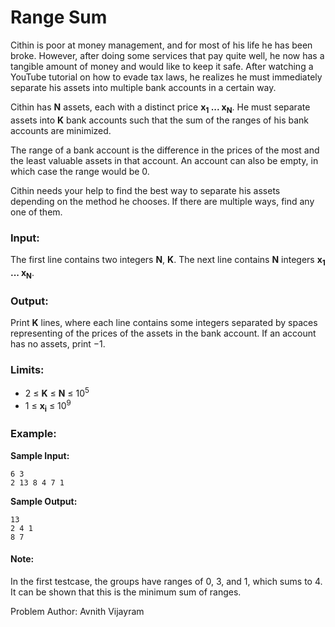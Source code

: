# Range Sum

Cithin is poor at money management, and for most of his life he has been broke. However, after doing some services that pay quite well, he now has a tangible amount of money and would like to keep it safe. After watching a YouTube tutorial on how to evade tax laws, he realizes he must immediately separate his assets into multiple bank accounts in a certain way.

Cithin has **N** assets, each with a distinct price **x<sub>1</sub> ... x<sub>N</sub>**. He must separate assets into **K** bank accounts such that the sum of the ranges of his bank accounts are minimized. 

The range of a bank account is the difference in the prices of the most and the least valuable assets in that account. An account can also be empty, in which case the range would be $0$.

Cithin needs your help to find the best way to separate his assets depending on the method he chooses. If there are multiple ways, find any one of them.

### Input:
The first line contains two integers **N**, **K**. The next line contains **N** integers **x<sub>1</sub> ... x<sub>N</sub>**.

### Output:
Print **K** lines, where each line contains some integers separated by spaces representing of the prices of the assets in the bank account. If an account has no assets, print $-1$.

### Limits:
- 2 $\le$ **K** $\le$ **N** $\le$ $10^5$
- 1 $\le$ **x<sub>i</sub>** $\le$ $10^9$

### Example:
**Sample Input:**
```
6 3
2 13 8 4 7 1
```
**Sample Output:**
```
13
2 4 1
8 7
```
#### Note:
In the first testcase, the groups have ranges of $0$, $3$, and $1$, which sums to $4$. It can be shown that this is the minimum sum of ranges.

Problem Author: Avnith Vijayram
